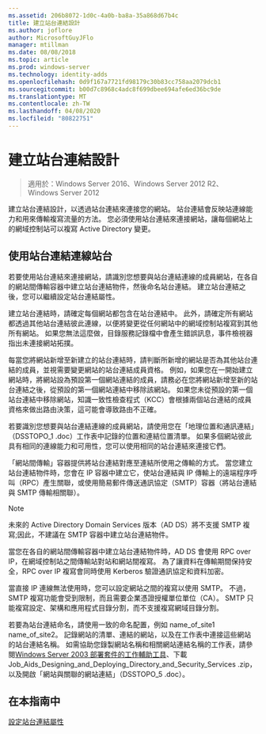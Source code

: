 ```yaml
---
ms.assetid: 206b8072-1d0c-4a0b-ba8a-35a868d67b4c
title: 建立站台連結設計
ms.author: joflore
author: MicrosoftGuyJFlo
manager: mtillman
ms.date: 08/08/2018
ms.topic: article
ms.prod: windows-server
ms.technology: identity-adds
ms.openlocfilehash: 0d9f167a7721fd98179c30b83cc758aa2079dcb1
ms.sourcegitcommit: b00d7c8968c4adc8f699dbee694afe6ed36bc9de
ms.translationtype: MT
ms.contentlocale: zh-TW
ms.lasthandoff: 04/08/2020
ms.locfileid: "80822751"
---
```

# <a name="creating-a-site-link-design"></a>建立站台連結設計

>適用於：Windows Server 2016、Windows Server 2012 R2、Windows Server 2012

建立站台連結設計，以透過站台連結來連接您的網站。 站台連結會反映站連線能力和用來傳輸複寫流量的方法。 您必須使用站台連結來連接網站，讓每個網站上的網域控制站可以複寫 Active Directory 變更。  
  
## <a name="connecting-sites-with-site-links"></a>使用站台連結連線站台

若要使用站台連結來連接網站，請識別您想要與站台連結連線的成員網站，在各自的網站間傳輸容器中建立站台連結物件，然後命名站台連結。 建立站台連結之後，您可以繼續設定站台連結屬性。  
  
建立站台連結時，請確定每個網站都包含在站台連結中。 此外，請確定所有網站都透過其他站台連結彼此連線，以便將變更從任何網站中的網域控制站複寫到其他所有網站。 如果您無法這麼做，目錄服務記錄檔中會產生錯誤訊息，事件檢視器指出未連接網站拓撲。  
  
每當您將網站新增至新建立的站台連結時，請判斷所新增的網站是否為其他站台連結的成員，並視需要變更網站的站台連結成員資格。 例如，如果您在一開始建立網站時，將網站設為預設第一個網站連結的成員，請務必在您將網站新增至新的站台連結之後，從預設的第一個網站連結中移除該網站。 如果您未從預設的第一個站台連結中移除網站，知識一致性檢查程式（KCC）會根據兩個站台連結的成員資格來做出路由決策，這可能會導致路由不正確。  
  
若要識別您想要與站台連結連線的成員網站，請使用您在「地理位置和通訊連結」（DSSTOPO_1 .doc）工作表中記錄的位置和連結位置清單。 如果多個網站彼此具有相同的連線能力和可用性，您可以使用相同的站台連結來連接它們。  
  
「網站間傳輸」容器提供將站台連結對應至連結所使用之傳輸的方式。 當您建立站台連結物件時，您會在 IP 容器中建立它，使站台連結與 IP 傳輸上的遠端程序呼叫（RPC）產生關聯，或使用簡易郵件傳送通訊協定（SMTP）容器（將站台連結與 SMTP 傳輸相關聯）。  
  
> [!NOTE]  
> 未來的 Active Directory Domain Services 版本（AD DS）將不支援 SMTP 複寫;因此，不建議在 SMTP 容器中建立站台連結物件。  
  
當您在各自的網站間傳輸容器中建立站台連結物件時，AD DS 會使用 RPC over IP，在網域控制站之間傳輸站對站和網站間複寫。 為了讓資料在傳輸期間保持安全，RPC over IP 複寫會同時使用 Kerberos 驗證通訊協定和資料加密。  
  
當直接 IP 連線無法使用時，您可以設定網站之間的複寫以使用 SMTP。 不過，SMTP 複寫功能會受到限制，而且需要企業憑證授權單位單位（CA）。 SMTP 只能複寫設定、架構和應用程式目錄分割，而不支援複寫網域目錄分割。  
  
若要為站台連結命名，請使用一致的命名配置，例如 name_of_site1 name_of_site2。 記錄網站的清單、連結的網站，以及在工作表中連接這些網站的站台連結名稱。 如需協助您錄製網站名稱和相關網站連結名稱的工作表，請參閱[Windows Server 2003 部署套件的工作輔助工具](https://go.microsoft.com/fwlink/?LinkID=102558)、下載 Job_Aids_Designing_and_Deploying_Directory_and_Security_Services .zip，以及開啟「網站與關聯的網站連結」（DSSTOPO_5 .doc）。  
  
## <a name="in-this-guide"></a>在本指南中

[設定站台連結屬性](Setting-Site-Link-Properties.md)  
